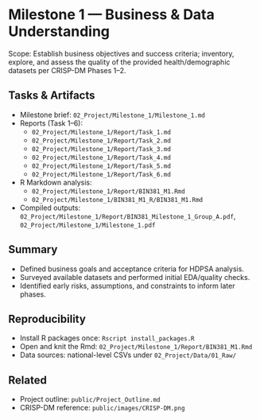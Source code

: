 # Milestone 1 — Business & Data Understanding

Scope: Establish business objectives and success criteria; inventory, explore, and assess the quality of the provided health/demographic datasets per CRISP-DM Phases 1–2.

## Tasks & Artifacts

- Milestone brief: `02_Project/Milestone_1/Milestone_1.md`
- Reports (Task 1–6):
  - `02_Project/Milestone_1/Report/Task_1.md`
  - `02_Project/Milestone_1/Report/Task_2.md`
  - `02_Project/Milestone_1/Report/Task_3.md`
  - `02_Project/Milestone_1/Report/Task_4.md`
  - `02_Project/Milestone_1/Report/Task_5.md`
  - `02_Project/Milestone_1/Report/Task_6.md`
- R Markdown analysis:
  - `02_Project/Milestone_1/Report/BIN381_M1.Rmd`
  - `02_Project/Milestone_1/BIN381_M1_R/BIN381_M1.Rmd`
- Compiled outputs: `02_Project/Milestone_1/Report/BIN381_Milestone_1_Group_A.pdf`, `02_Project/Milestone_1/Milestone_1.pdf`

## Summary

- Defined business goals and acceptance criteria for HDPSA analysis.
- Surveyed available datasets and performed initial EDA/quality checks.
- Identified early risks, assumptions, and constraints to inform later phases.

## Reproducibility

- Install R packages once: `Rscript install_packages.R`
- Open and knit the Rmd: `02_Project/Milestone_1/Report/BIN381_M1.Rmd`
- Data sources: national-level CSVs under `02_Project/Data/01_Raw/`

## Related

- Project outline: `public/Project_Outline.md`
- CRISP-DM reference: `public/images/CRISP-DM.png`

